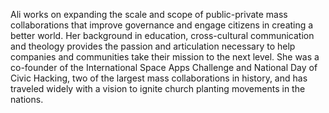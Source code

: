 ﻿---
name: Ali Llewellyn 
description: Co-founder, International Space Apps Challenge
picture: ali_llewellyn.jpg
categories: ideation ministry strategy
---

Ali works on expanding the scale and scope of public-private mass collaborations that improve governance and engage citizens in creating a better world. Her background in education, cross-cultural communication and theology provides the passion and articulation necessary to help companies and communities take their mission to the next level. She was a co-founder of the International Space Apps Challenge and National Day of Civic Hacking, two of the largest mass collaborations in history, and has traveled widely with a vision to ignite church planting movements in the nations. 

